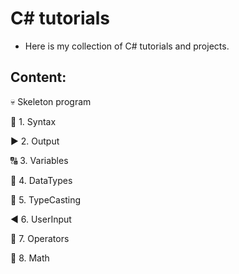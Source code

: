 # C# tutorials

* Here is my collection of C# tutorials and projects.

## Content:

💀 Skeleton program

📝 1. Syntax

▶️ 2. Output

🔠 3. Variables

🔣 4. DataTypes

💱 5. TypeCasting

◀️ 6. UserInput

🔣 7. Operators

🧮 8. Math

